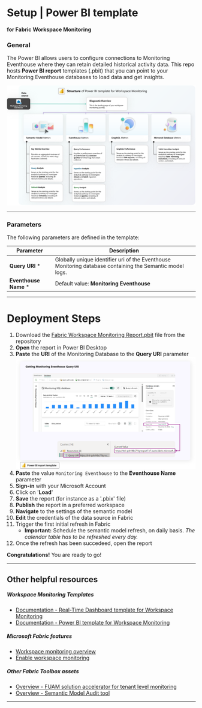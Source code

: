 

# Setup | Power BI template 
**for Fabric Workspace Monitoring**

### General

The Power BI allows users to configure connections to Monitoring Eventhouse where they can retain detailed historical activity data. This repo hosts **Power BI report** templates (.pbit) that you can point to your Monitoring Eventhouse databases to load data and get insights.

![Workspace Monitoring Real Time Dashboard template structure](/monitoring/workspace-monitoring-dashboards/media/documentation/pbi/fwm_pbi_template_structure.png)

-----

### Parameters

The following parameters are defined in the template:

|**Parameter**  |**Description**  |
|---------|---------|
| **Query URI** * | Globally unique identifier uri of the Eventhouse Monitoring database containing the Semantic model logs. |
| **Eventhouse Name** * | Default value: **Monitoring Eventhouse** | 

--------------

# Deployment Steps

1. Download the [Fabric Workspace Monitoring Report.pbit](/monitoring/workspace-monitoring-dashboards/Fabric%20Workspace%20Monitoring%20Report.pbit) file from the repository
2. **Open** the report in Power BI Desktop
3. **Paste** the **URI** of the Monitoring Database to the **Query URI** parameter
![Screenshot](/monitoring/workspace-monitoring-dashboards/media/deployment/pbi/fwm_pbi_template_1_getting_queryuri.png)
4. **Paste** the value `Monitoring Eventhouse` to the **Eventhouse Name** parameter 
5. **Sign-in** with your Microsoft Account
6. Click on '**Load**'
7. **Save** the report (for instance as a '.pbix' file)
8. **Publish** the report in a preferred workspace
9. **Navigate** to the settings of the semantic model
10. **Edit** the credentials of the data source in Fabric
11. Trigger the first initial refresh in Fabric
    - **Important:** Schedule the semantic model refresh, on daily basis. _The calendar table has to be refreshed every day._
12. Once the refresh has been succedeed, open the report

**Congratulations!** You are ready to go!

----------------

## Other helpful resources

##### Workspace Monitoring Templates
- [Documentation - Real-Time Dashboard template for Workspace Monitoring](/monitoring/workspace-monitoring-dashboards/documentation/Workspace_Monitoring_RTI_Dashboard.md)
- [Documentation - Power BI template for Workspace Monitoring](/monitoring/workspace-monitoring-dashboards/documentation/Workspace_Monitoring_PBI_Report.md)

##### Microsoft Fabric features
- [Workspace monitoring overview](https://learn.microsoft.com/en-us/fabric/fundamentals/workspace-monitoring-overview)
- [Enable workspace monitoring](https://learn.microsoft.com/en-us/fabric/fundamentals/enable-workspace-monitoring)


##### Other Fabric Toolbox assets
- [Overview - FUAM solution accelerator for tenant level monitoring](/monitoring/fabric-unified-admin-monitoring/README.md)
- [Overview - Semantic Model Audit tool](/tools/SemanticModelAudit/README.md)


----------------